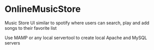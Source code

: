 # OnlineMusicStore
Music Store UI similar to spotify where users can search, play and add songs to their favorite list

Use MAMP or any local servertool to create local Apache and MySQL servers
